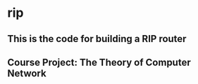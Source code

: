 # rip
## This is the code for building a RIP router
## Course Project: The Theory of Computer Network
